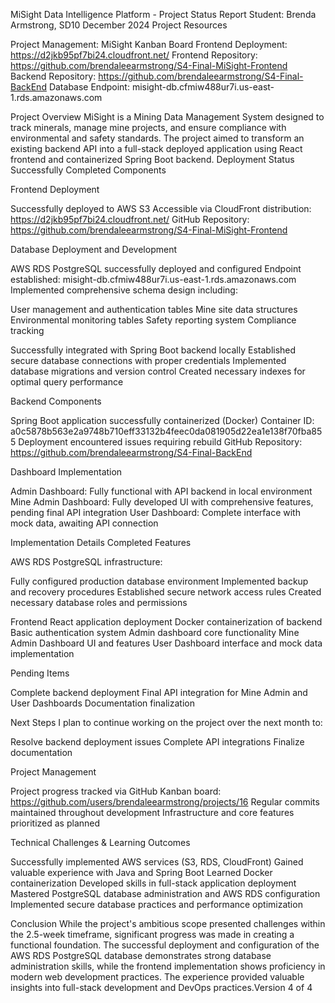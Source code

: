 MiSight Data Intelligence Platform - Project Status Report
Student: Brenda Armstrong, SD10
December 2024
Project Resources

Project Management: MiSight Kanban Board
Frontend Deployment: https://d2jkb95pf7bi24.cloudfront.net/
Frontend Repository: https://github.com/brendaleearmstrong/S4-Final-MiSight-Frontend
Backend Repository: https://github.com/brendaleearmstrong/S4-Final-BackEnd
Database Endpoint: misight-db.cfmiw488ur7i.us-east-1.rds.amazonaws.com

Project Overview
MiSight is a Mining Data Management System designed to track minerals, manage mine projects, and ensure compliance with environmental and safety standards. The project aimed to transform an existing backend API into a full-stack deployed application using React frontend and containerized Spring Boot backend.
Deployment Status
Successfully Completed Components

Frontend Deployment

Successfully deployed to AWS S3
Accessible via CloudFront distribution: https://d2jkb95pf7bi24.cloudfront.net/
GitHub Repository: https://github.com/brendaleearmstrong/S4-Final-MiSight-Frontend


Database Deployment and Development

AWS RDS PostgreSQL successfully deployed and configured
Endpoint established: misight-db.cfmiw488ur7i.us-east-1.rds.amazonaws.com
Implemented comprehensive schema design including:

User management and authentication tables
Mine site data structures
Environmental monitoring tables
Safety reporting system
Compliance tracking


Successfully integrated with Spring Boot backend locally
Established secure database connections with proper credentials
Implemented database migrations and version control
Created necessary indexes for optimal query performance


Backend Components

Spring Boot application successfully containerized (Docker)
Container ID: a0c5878b563e2a9748b710eff33132b4feec0da081905d22ea1e138f70fba855
Deployment encountered issues requiring rebuild
GitHub Repository: https://github.com/brendaleearmstrong/S4-Final-BackEnd


Dashboard Implementation

Admin Dashboard: Fully functional with API backend in local environment
Mine Admin Dashboard: Fully developed UI with comprehensive features, pending final API integration
User Dashboard: Complete interface with mock data, awaiting API connection



Implementation Details
Completed Features

AWS RDS PostgreSQL infrastructure:

Fully configured production database environment
Implemented backup and recovery procedures
Established secure network access rules
Created necessary database roles and permissions


Frontend React application deployment
Docker containerization of backend
Basic authentication system
Admin dashboard core functionality
Mine Admin Dashboard UI and features
User Dashboard interface and mock data implementation

Pending Items

Complete backend deployment
Final API integration for Mine Admin and User Dashboards
Documentation finalization

Next Steps
I plan to continue working on the project over the next month to:

Resolve backend deployment issues
Complete API integrations
Finalize documentation

Project Management

Project progress tracked via GitHub Kanban board: https://github.com/users/brendaleearmstrong/projects/16
Regular commits maintained throughout development
Infrastructure and core features prioritized as planned

Technical Challenges & Learning Outcomes

Successfully implemented AWS services (S3, RDS, CloudFront)
Gained valuable experience with Java and Spring Boot
Learned Docker containerization
Developed skills in full-stack application deployment
Mastered PostgreSQL database administration and AWS RDS configuration
Implemented secure database practices and performance optimization

Conclusion
While the project's ambitious scope presented challenges within the 2.5-week timeframe, significant progress was made in creating a functional foundation. The successful deployment and configuration of the AWS RDS PostgreSQL database demonstrates strong database administration skills, while the frontend implementation shows proficiency in modern web development practices. The experience provided valuable insights into full-stack development and DevOps practices.Version 4 of 4

